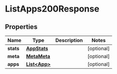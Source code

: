 

# ListApps200Response


## Properties

| Name | Type | Description | Notes |
|------------ | ------------- | ------------- | -------------|
|**stats** | [**AppStats**](AppStats.md) |  |  [optional] |
|**meta** | [**MetaMeta**](MetaMeta.md) |  |  [optional] |
|**apps** | [**List&lt;App&gt;**](App.md) |  |  [optional] |



